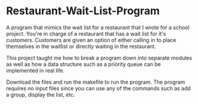 # Restaurant-Wait-List-Program
A program that mimics the wait list for a restaurant that I wrote for a school project. You're in charge of a restaurant that has a wait list for it's customers. Customers are given an option of either calling in to place themselves in the waitlist or directly waiting in the restaurant. 

This project taught me how to break a program down into separate modules as well as how a data structure such as a priority queue can be implemented in real life. 

Download the files and run the makefile to run the program. The program requires no input files since you can use any of the commands such as add a group, display the list, etc. 
